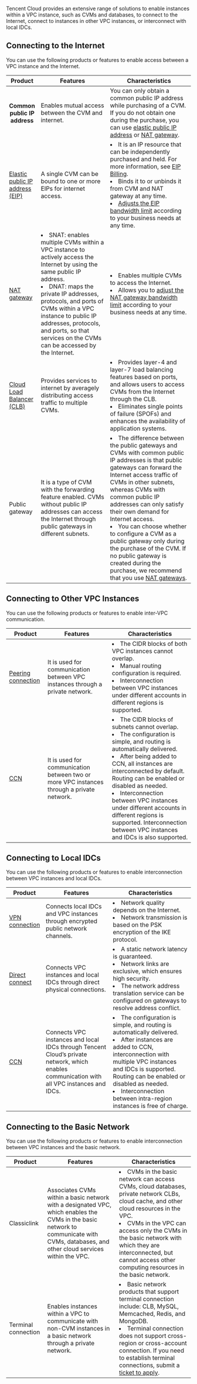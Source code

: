 Tencent Cloud provides an extensive range of solutions to enable instances within a VPC instance, such as CVMs and databases, to connect to the Internet, connect to instances in other VPC instances, or interconnect with local IDCs.
## Connecting to the Internet
You can use the following products or features to enable access between a VPC instance and the Internet.

<table>
<thead>
<tr>
<th width="12%">Product</th>
<th width="40%">Features</th>
<th width="48%">Characteristics</th>
</tr>
</thead>
<tbody><tr>
<th>Common public IP address</th>
<td>Enables mutual access between the CVM and internet.</td>
<td>You can only obtain a common public IP address while purchasing of a CVM. If you do not obtain one during the purchase, you can use <a href="https://intl.cloud.tencent.com/document/product/213/5733" target="_blank">elastic public IP address</a> or <a href="https://intl.cloud.tencent.com/document/product/1015" target="_blank">NAT gateway</a>.</td>
</tr>
<tr>
<td><a href="https://intl.cloud.tencent.com/document/product/213/5733" target="_blank">Elastic public IP address<br>(EIP)</a></td>
<td>A single CVM can be bound to one or more EIPs for internet access.</td>
<td><li>It is an IP resource that can be independently purchased and held. For more information, see <a href="https://intl.cloud.tencent.com/document/product/213/17156" target="_blank">EIP Billing</a>. </li><li>Binds it to or unbinds it from CVM and NAT gateway at any time. </li><li><a href="https://intl.cloud.tencent.com/document/product/213/16586#.E8.B0.83.E6.95.B4.E5.B8.A6.E5.AE.BD" target="_blank">Adjusts the EIP bandwidth limit</a> according to your business needs at any time.</li></td>
</tr>
<tr>
<td><a href="https://intl.cloud.tencent.com/document/product/1015" target="_blank">NAT gateway</a></td>
<td><li>SNAT: enables multiple CVMs within a VPC instance to actively access the Internet by using the same public IP address. </li><li>DNAT: maps the private IP addresses, protocols, and ports of CVMs within a VPC instance to public IP addresses, protocols, and ports, so that services on the CVMs can be accessed by the Internet.</li></td>
<td><li>Enables multiple CVMs to access the Internet. </li><li>Allows you to <a href="https://intl.cloud.tencent.com/document/product/1015/30239" target="_blank">adjust the NAT gateway bandwidth limit</a> according to your business needs at any time.</li></td>
</tr>
<tr>
<td><a href="https://intl.cloud.tencent.com/document/product/214" target="_blank">Cloud Load Balancer (CLB)</a></td>
<td>Provides services to internet by averagely distributing access traffic to multiple CVMs.</td>
<td><li>Provides layer-4 and layer-7 load balancing features based on ports, and allows users to access CVMs from the Internet through the CLB.</li><li>Eliminates single points of failure (SPOFs) and enhances the availability of application systems.</li></td>
</tr>
<tr>
<td>Public gateway</td>
<td>It is a type of CVM with the forwarding feature enabled. CVMs without public IP addresses can access the Internet through public gateways in different subnets.</td>
<td><li>The difference between the public gateways and CVMs with common public IP addresses is that public gateways can forward the Internet access traffic of CVMs in other subnets, whereas CVMs with common public IP addresses can only satisfy their own demand for Internet access. </li><li>You can choose whether to configure a CVM as a public gateway only during the purchase of the CVM. If no public gateway is created during the purchase, we recommend that you use <a href="https://intl.cloud.tencent.com/document/product/1015" target="_blank">NAT gateways</a>.</li></td>
</tr>
</tbody></table>

## Connecting to Other VPC Instances
You can use the following products or features to enable inter-VPC communication.

| Product | Features | Characteristics |
|---------|---------|---------|
| [Peering connection](https://intl.cloud.tencent.com/document/product/553) | It is used for communication between VPC instances through a private network. | <li>The CIDR blocks of both VPC instances cannot overlap. </li><li>Manual routing configuration is required. </li><li>Interconnection between VPC instances under different accounts in different regions is supported.</li>|
| [CCN](https://intl.cloud.tencent.com/document/product/1003) | It is used for communication between two or more VPC instances through a private network. | <li>The CIDR blocks of subnets cannot overlap. </li><li>The configuration is simple, and routing is automatically delivered. </li><li>After being added to CCN, all instances are interconnected by default. Routing can be enabled or disabled as needed. </li><li>Interconnection between VPC instances under different accounts in different regions is supported. Interconnection between VPC instances and IDCs is also supported.</li> |

## Connecting to Local IDCs
You can use the following products or features to enable interconnection between VPC instances and local IDCs.

<table>
<thead>
<tr>
<th width="10%">Product</th>
<th width="40%">Features</th>
<th width="50%">Characteristics</th>
</tr>
</thead>
<tbody><tr>
<td><a href="https://intl.cloud.tencent.com/document/product/1037/32680#vpn-.E7.BD.91.E5.85.B3" target="_blank">VPN connection</a></td>
<td>Connects local IDCs and VPC instances through encrypted public network channels.</td>
<td><li>Network quality depends on the Internet. </li><li>Network transmission is based on the PSK encryption of the IKE protocol.</li></td>
</tr>
<tr>
<td><a href="https://intl.cloud.tencent.com/document/product/216" target="_blank">Direct connect</a></td>
<td>Connects VPC instances and local IDCs through direct physical connections.</td>
<td><li>A static network latency is guaranteed. </li><li>Network links are exclusive, which ensures high security. </li><li>The network address translation service can be configured on gateways to resolve address conflict.</li></td>
</tr>
<tr>
<td><a href="https://intl.cloud.tencent.com/document/product/1003" target="_blank">CCN</a></td>
<td>Connects VPC instances and local IDCs through Tencent Cloud’s private network, which enables communication with all VPC instances and IDCs.</td>
<td><li>The configuration is simple, and routing is automatically delivered. </li><li>After instances are added to CCN, interconnection with multiple VPC instances and IDCs is supported. Routing can be enabled or disabled as needed. </li><li>Interconnection between intra-region instances is free of charge.</li></td>
</tr>
</tbody></table>

## Connecting to the Basic Network
You can use the following products or features to enable interconnection between VPC instances and the basic network.

| Product | Features | Characteristics |
|---------|---------|---------|
| Classiclink | Associates CVMs within a basic network with a designated VPC, which enables the CVMs in the basic network to communicate with CVMs, databases, and other cloud services within the VPC. | <li>CVMs in the basic network can access CVMs, cloud databases, private network CLBs, cloud cache, and other cloud resources in the VPC. </li> <li>CVMs in the VPC can access only the CVMs in the basic network with which they are interconnected, but cannot access other computing resources in the basic network.</li> |
| Terminal connection | Enables instances within a VPC to communicate with non-CVM instances in a basic network through a private network. | <li>Basic network products that support terminal connection include: CLB, MySQL, Memcached, Redis, and MongoDB. </li><li>Terminal connection does not support cross-region or cross-account connection. If you need to establish terminal connections, submit a <a href="https://console.cloud.tencent.com/workorder/category" target="_blank">ticket to apply</a>.</li> |
